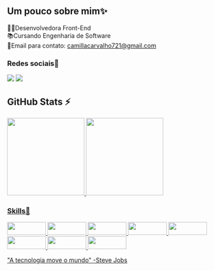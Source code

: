 ## Um pouco sobre mim✨

👩‍💻Desenvolvedora Front-End <br>
📚Cursando Engenharia de Software <br>
💬Email para contato: camillacarvalho721@gmail.com 

### Redes sociais📱

<div>
<a href="https://instagram.com/camilla_carvalho07i" target="_blank"><img loading="lazy" src="https://img.shields.io/badge/-Instagram-%23E4405F?style=for-the-badge&logo=instagram&logoColor=white" target="_blank"></a>
<a href="https://www.linkedin.com/in/camilla-carvalho-desenvolvedorafront-end" target="_blank"><img loading="lazy" src="https://img.shields.io/badge/-LinkedIn-%230077B5?style=for-the-badge&logo=linkedin&logoColor=white" target="_blank"></a>   
</div>

## GitHub Stats :zap:

<div>
<a href="https://github.com/Camilla126">
<img loading="lazy" height="180em" src="https://github-readme-stats.vercel.app/api/top-langs/?username=Camilla126&layout=compact&langs_count=7&theme=dracula"/>
<img loading="lazy" height="180em" src="https://github-readme-stats.vercel.app/api?username=Camilla126&show_icons=true&theme=dracula&include_all_commits=true&count_private=true"/>
</div>
  
### Skills🚀 
<div><img loading="lazy" src="https://img.shields.io/badge/HTML-239120?style=for-the-badge&logo=html5&logoColor=white" width="90" height="30"/> 
<img loading="lazy" src="https://img.shields.io/badge/CSS-239120?&style=for-the-badge&logo=css3&logoColor=white" width="90" height="30"/> 
<img loading="lazy" src="https://img.shields.io/badge/JavaScript-F7DF1E?style=for-the-badge&logo=javascript&logoColor=black" width="90" height="30"/> 
<img loading="lazy" src="https://img.shields.io/badge/TypeScript-007ACC?style=for-the-badge&logo=typescript&logoColor=white" width="90" height="30"/> 
<img loading="lazy" src="https://img.shields.io/badge/Sass-CC6699?style=for-the-badge&logo=sass&logoColor=white" width="90" height="30"/> 
<img loading="lazy" src="https://img.shields.io/badge/React-20232A?style=for-the-badge&logo=react&logoColor=61DAFB" width="90" height="30"/> 
<img loading="lazy" src="https://img.shields.io/badge/Tailwind_CSS-38B2AC?style=for-the-badge&logo=tailwind-css&logoColor=white" width="90" height="30"/> 
<img loading="lazy" src="https://img.shields.io/badge/React_Router-CA4245?style=for-the-badge&logo=react-router&logoColor=white" width="90" height="30"/</div>


"A tecnologia move o mundo" -Steve Jobs

